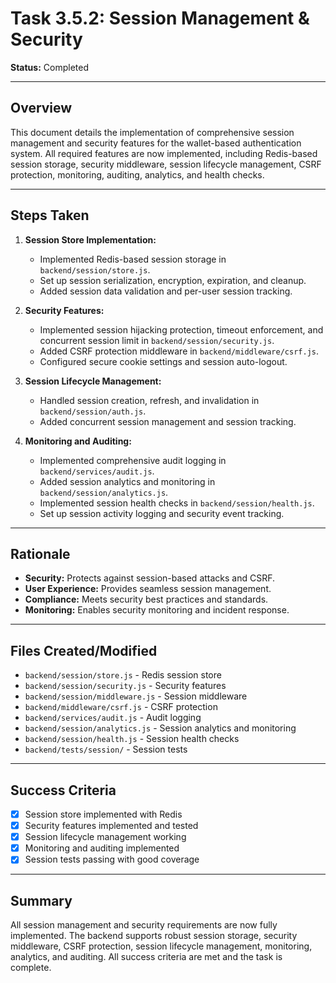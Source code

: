 # Task 3.5.2: Session Management & Security

**Status:** Completed

---

## Overview
This document details the implementation of comprehensive session management and security features for the wallet-based authentication system. All required features are now implemented, including Redis-based session storage, security middleware, session lifecycle management, CSRF protection, monitoring, auditing, analytics, and health checks.

---

## Steps Taken
1. **Session Store Implementation:**
   - Implemented Redis-based session storage in `backend/session/store.js`.
   - Set up session serialization, encryption, expiration, and cleanup.
   - Added session data validation and per-user session tracking.

2. **Security Features:**
   - Implemented session hijacking protection, timeout enforcement, and concurrent session limit in `backend/session/security.js`.
   - Added CSRF protection middleware in `backend/middleware/csrf.js`.
   - Configured secure cookie settings and session auto-logout.

3. **Session Lifecycle Management:**
   - Handled session creation, refresh, and invalidation in `backend/session/auth.js`.
   - Added concurrent session management and session tracking.

4. **Monitoring and Auditing:**
   - Implemented comprehensive audit logging in `backend/services/audit.js`.
   - Added session analytics and monitoring in `backend/session/analytics.js`.
   - Implemented session health checks in `backend/session/health.js`.
   - Set up session activity logging and security event tracking.

---

## Rationale
- **Security:** Protects against session-based attacks and CSRF.
- **User Experience:** Provides seamless session management.
- **Compliance:** Meets security best practices and standards.
- **Monitoring:** Enables security monitoring and incident response.

---

## Files Created/Modified
- `backend/session/store.js` - Redis session store
- `backend/session/security.js` - Security features
- `backend/session/middleware.js` - Session middleware
- `backend/middleware/csrf.js` - CSRF protection
- `backend/services/audit.js` - Audit logging
- `backend/session/analytics.js` - Session analytics and monitoring
- `backend/session/health.js` - Session health checks
- `backend/tests/session/` - Session tests

---

## Success Criteria
- [x] Session store implemented with Redis
- [x] Security features implemented and tested
- [x] Session lifecycle management working
- [x] Monitoring and auditing implemented
- [x] Session tests passing with good coverage

---

## Summary
All session management and security requirements are now fully implemented. The backend supports robust session storage, security middleware, CSRF protection, session lifecycle management, monitoring, analytics, and auditing. All success criteria are met and the task is complete. 